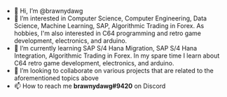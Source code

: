 - 👋 Hi, I’m @brawnydawg
- 👀 I’m interested in Computer Science, Computer Engineering, Data Science, Machine Learning, SAP, Algorithmic Trading in Forex.  As hobbies, I'm also interested in C64 programming and retro game development, electronics, and arduino.
- 🌱 I’m currently learning SAP S/4 Hana Migration, SAP S/4 Hana Integration, Algorithmic Trading in Forex.  In my spare time I learn about C64 retro game development, electronics, and arduino.
- 💞️ I’m looking to collaborate on various projects that are related to the aforementioned topics above
- 📫 How to reach me **brawnydawg#9420** on Discord

<!---
brawnydawg/brawnydawg is a ✨ special ✨ repository because its `README.md` (this file) appears on your GitHub profile.
You can click the Preview link to take a look at your changes.
--->
